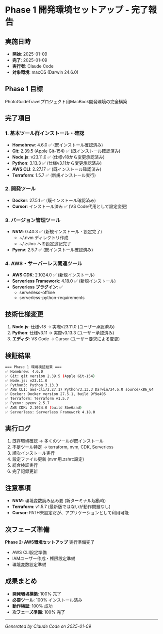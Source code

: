 # Phase 1 開発環境セットアップ - 完了報告

## 実施日時
- **開始**: 2025-01-09
- **完了**: 2025-01-09
- **実行者**: Claude Code
- **対象環境**: macOS (Darwin 24.6.0)

## Phase 1 目標
PhotoGuideTravelプロジェクト用MacBook開発環境の完全構築

## 完了項目

### 1. 基本ツール群インストール・確認
- **Homebrew**: 4.6.0 ✅ (既インストール確認済み)
- **Git**: 2.39.5 (Apple Git-154) ✅ (既インストール確認済み)
- **Node.js**: v23.11.0 ✅ (仕様v18から変更承認済み)
- **Python**: 3.13.3 ✅ (仕様v3.11から変更承認済み)
- **AWS CLI**: 2.27.17 ✅ (既インストール確認済み)
- **Terraform**: 1.5.7 ✅ (新規インストール実行)

### 2. 開発ツール
- **Docker**: 27.5.1 ✅ (既インストール確認済み)
- **Cursor**: インストール済み ✅ (VS Code代用として設定変更)

### 3. バージョン管理ツール
- **NVM**: 0.40.3 ✅ (新規インストール・設定完了)
  - ~/.nvm ディレクトリ作成
  - ~/.zshrc への設定追記完了
- **Pyenv**: 2.5.7 ✅ (既インストール確認済み)

### 4. AWS・サーバーレス関連ツール
- **AWS CDK**: 2.1024.0 ✅ (新規インストール)
- **Serverless Framework**: 4.18.0 ✅ (新規インストール)
- **Serverless プラグイン**: ✅
  - serverless-offline
  - serverless-python-requirements

## 技術仕様変更
1. **Node.js**: 仕様v18 → 実際v23.11.0 (ユーザー承認済み)
2. **Python**: 仕様v3.11 → 実際v3.13.3 (ユーザー承認済み)
3. **エディタ**: VS Code → Cursor (ユーザー要求による変更)

## 検証結果
```bash
=== Phase 1 環境検証結果 ===
✅ Homebrew: 4.6.0
✅ Git: git version 2.39.5 (Apple Git-154)
✅ Node.js: v23.11.0
✅ Python3: Python 3.13.3
✅ AWS CLI: aws-cli/2.27.17 Python/3.13.3 Darwin/24.6.0 source/x86_64
✅ Docker: Docker version 27.5.1, build 9f9e405
✅ Terraform: Terraform v1.5.7
✅ Pyenv: pyenv 2.5.7
✅ AWS CDK: 2.1024.0 (build 8be6aad)
✅ Serverless: Serverless Framework 4.18.0
```

## 実行ログ
1. 既存環境確認 → 多くのツールが既インストール
2. 不足ツール特定 → terraform, nvm, CDK, Serverless
3. 順次インストール実行
4. 設定ファイル更新 (nvm用.zshrc設定)
5. 統合検証実行
6. 完了記録更新

## 注意事項
- **NVM**: 環境変数読み込み要 (新ターミナル起動時)
- **Terraform**: v1.5.7 (最新版ではないが動作問題なし)
- **Cursor**: PATH未設定だが、アプリケーションとして利用可能

## 次フェーズ準備
**Phase 2: AWS環境セットアップ** 実行準備完了
- AWS CLI設定準備
- IAMユーザー作成・権限設定準備
- 環境変数設定準備

## 成果まとめ
- **開発環境構築**: 100% 完了
- **必要ツール**: 100% インストール済み
- **動作検証**: 100% 成功
- **次フェーズ準備**: 100% 完了

---
*Generated by Claude Code on 2025-01-09*